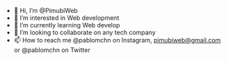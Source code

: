 - 👋 Hi, I’m @PimubiWeb
- 👀 I’m interested in Web development
- 🌱 I’m currently learning Web develop
- 💞️ I’m looking to collaborate on any tech company
- 📫 How to reach me @pablomchn on Instagram, pimubiweb@gmail.com or @pablomchn on Twitter

<!---
PimubiWeb/PimubiWeb is a ✨ special ✨ repository because its `README.md` (this file) appears on your GitHub profile.
You can click the Preview link to take a look at your changes.
--->
